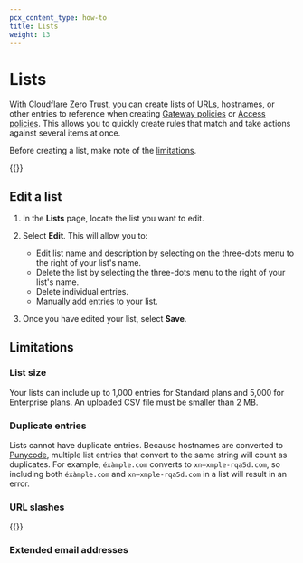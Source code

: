 ```yaml
---
pcx_content_type: how-to
title: Lists
weight: 13
---
```


# Lists

With Cloudflare Zero Trust, you can create lists of URLs, hostnames, or other entries to reference when creating [Gateway policies](/cloudflare-one/policies/gateway/) or [Access policies](/cloudflare-one/policies/access/). This allows you to quickly create rules that match and take actions against several items at once.

Before creating a list, make note of the [limitations](#limitations).

{{<render file="gateway/_lists.md">}}

## Edit a list

1. In the **Lists** page, locate the list you want to edit.

2. Select **Edit**. This will allow you to:

   - Edit list name and description by selecting on the three-dots menu to the right of your list's name.
   - Delete the list by selecting the three-dots menu to the right of your list's name.
   - Delete individual entries.
   - Manually add entries to your list.

3. Once you have edited your list, select **Save**.

## Limitations

### List size

Your lists can include up to 1,000 entries for Standard plans and 5,000 for Enterprise plans. An uploaded CSV file must be smaller than 2 MB.

### Duplicate entries

Lists cannot have duplicate entries. Because hostnames are converted to [Punycode](https://www.rfc-editor.org/rfc/rfc3492.txt), multiple list entries that convert to the same string will count as duplicates. For example, `éxàmple.com` converts to `xn—xmple-rqa5d.com`, so including both `éxàmple.com` and `xn—xmple-rqa5d.com` in a list will result in an error.

### URL slashes

{{<render file="gateway/_url-slash.md">}}

### Extended email addresses
